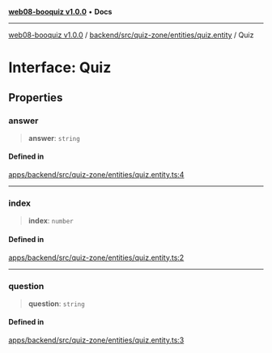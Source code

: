 [**web08-booquiz v1.0.0**](../../../../../../README.md) • **Docs**

***

[web08-booquiz v1.0.0](../../../../../../modules.md) / [backend/src/quiz-zone/entities/quiz.entity](../README.md) / Quiz

# Interface: Quiz

## Properties

### answer

> **answer**: `string`

#### Defined in

[apps/backend/src/quiz-zone/entities/quiz.entity.ts:4](https://github.com/boostcampwm-2024/web08-BooQuiz/blob/f96af645f7679e55fbd626cf58ee24bdf8b61d17/apps/backend/src/quiz-zone/entities/quiz.entity.ts#L4)

***

### index

> **index**: `number`

#### Defined in

[apps/backend/src/quiz-zone/entities/quiz.entity.ts:2](https://github.com/boostcampwm-2024/web08-BooQuiz/blob/f96af645f7679e55fbd626cf58ee24bdf8b61d17/apps/backend/src/quiz-zone/entities/quiz.entity.ts#L2)

***

### question

> **question**: `string`

#### Defined in

[apps/backend/src/quiz-zone/entities/quiz.entity.ts:3](https://github.com/boostcampwm-2024/web08-BooQuiz/blob/f96af645f7679e55fbd626cf58ee24bdf8b61d17/apps/backend/src/quiz-zone/entities/quiz.entity.ts#L3)
